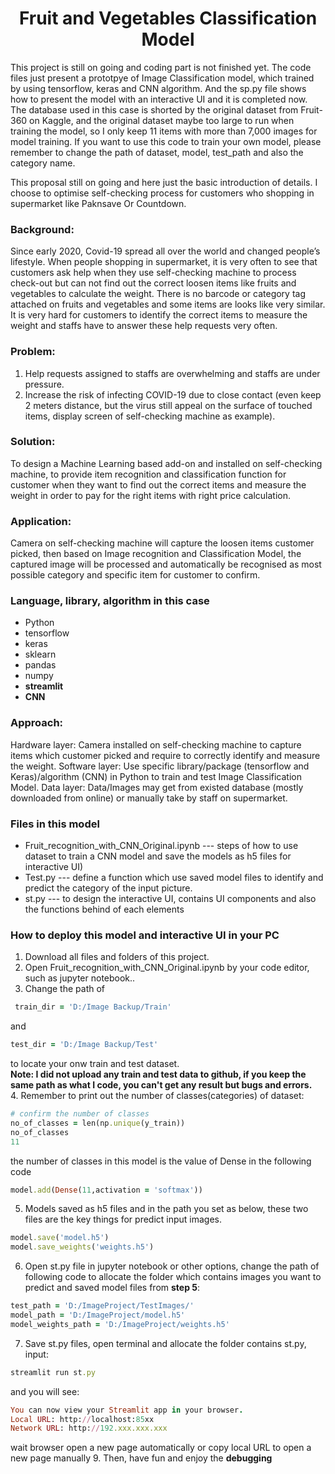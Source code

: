 <h1 align="center">Fruit and Vegetables Classification Model</h1>

<p align="left">This project is still on going and coding part is not finished yet. The code files just present a prototpye of Image Classification model, which trained by using tensorflow, keras and CNN algorithm. And the sp.py file shows how to present the model with an interactive UI and it is completed now.
The database used in this case is shorted by the original dataset from Fruit-360 on Kaggle, and the original dataset maybe too large to run when training the model, so I only keep 11 items with more than 7,000 images for model training. 
If you want to use this code to train your own model, please remember to change the path of dataset, model, test_path and also the category name.</p>


This proposal still on going and here just the basic introduction of details. I choose to optimise self-checking process for customers who shopping in supermarket like Paknsave Or Countdown.




### Background: 
Since early 2020, Covid-19 spread all over the world and changed people’s lifestyle. When people shopping in supermarket, it is very often to see that customers ask help when they use self-checking machine to process check-out but can not find out the correct loosen items like fruits and vegetables to calculate the weight. There is no barcode or category tag attached on fruits and vegetables and some items are looks like very similar. It is very hard for customers to identify the correct items to measure the weight and staffs have to answer these help requests very often.

### Problem:
1. Help requests assigned to staffs are overwhelming and staffs are under pressure.
2. Increase the risk of infecting COVID-19 due to close contact (even keep 2 meters distance, but the virus still appeal on the surface of touched items, display screen of self-checking machine as example).

### Solution: 
To design a Machine Learning based add-on and installed on self-checking machine, to provide item recognition and classification function for customer when they want to find out the correct items and measure the weight in order to pay for the right items with right price calculation. 

### Application: 
Camera on self-checking machine will capture the loosen items customer picked, then based on Image recognition and Classification Model, the captured image will be processed and automatically be recognised as most possible category and specific item for customer to confirm.

### Language, library, algorithm in this case
- Python
- tensorflow
- keras
- sklearn
- pandas
- numpy
- **streamlit**
- **CNN**

### Approach: 
Hardware layer: Camera installed on self-checking machine to capture items which customer picked and require to correctly identify and measure the weight.
Software layer: Use specific library/package (tensorflow and Keras)/algorithm (CNN) in Python to train and test Image Classification Model. 
Data layer: Data/Images may get from existed database (mostly downloaded from online) or manually take by staff on supermarket.

### Files in this model
- Fruit_recognition_with_CNN_Original.ipynb --- steps of how to use dataset to train a CNN model and save the models as h5 files for interactive UI)
- Test.py --- define a function which use saved model files to identify and predict the category of the input picture.
- st.py --- to design the interactive UI, contains UI components and also the functions behind of each elements

### How to deploy this model and interactive UI in your PC
1. Download all files and folders of this project.
2. Open Fruit_recognition_with_CNN_Original.ipynb by your code editor, such as jupyter notebook..
3. Change the path of 
```ruby
 train_dir = 'D:/Image Backup/Train'
 ```
 and
 ```ruby
test_dir = 'D:/Image Backup/Test'
```
to locate your onw train and test dataset.<br />
**Note: I did not upload any train and test data to github, if you keep the same path as what I code, you can't get any result but bugs and errors.** <br />
4. Remember to print out the number of classes(categories) of dataset:
```ruby
# confirm the number of classes 
no_of_classes = len(np.unique(y_train))
no_of_classes
11
```
the number of classes in this model is the value of Dense in the following code
```ruby
model.add(Dense(11,activation = 'softmax'))
```
5. Models saved as h5 files and in the path you set as below, these two files are the key things for predict input images.
```ruby
model.save('model.h5')
model.save_weights('weights.h5')
```
6. Open st.py file in jupyter notebook or other options, change the path of following code to allocate the folder which contains images you want to predict and saved model files from **step 5**:
```ruby
test_path = 'D:/ImageProject/TestImages/'
model_path = 'D:/ImageProject/model.h5'
model_weights_path = 'D:/ImageProject/weights.h5'
```
7. Save st.py files, open terminal and allocate the folder contains st.py, input:
```ruby
streamlit run st.py
```
and you will see:
```ruby
You can now view your Streamlit app in your browser.
Local URL: http://localhost:85xx
Network URL: http://192.xxx.xxx.xxx
```
wait browser open a new page automatically or copy local URL to open a new page manually
9. Then, have fun and enjoy the **debugging**



